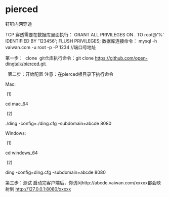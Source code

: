 # pierced
钉钉内网穿透

TCP 穿透需要在数据库里面执行：
GRANT ALL PRIVILEGES ON *.* TO root@'%' IDENTIFIED BY '123456';
FLUSH PRIVILEGES;
数据库连接命令：
mysql -h vaiwan.com -u root -p -P 1234 //端口号地址

第一步： 
clone  git仓库执行命令：git clone https://github.com/open-dingtalk/pierced.git 

 
第二步：开始配置
注意：在pierced根目录下执行命令

Mac:

 (1) 

cd mac_64

 (2)

./ding -config=./ding.cfg -subdomain=abcde 8080

Windows:

 (1) 

cd windows_64

 (2)

ding -config=ding.cfg -subdomain=abcde 8080

第三步：测试
启动完客户端后，你访问http://abcde.vaiwan.com/xxxxx都会映射到 http://127.0.0.1:8080/xxxxx

